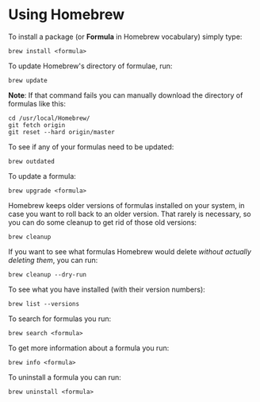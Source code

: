 # Using Homebrew

To install a package (or **Formula** in Homebrew vocabulary) simply type:

    brew install <formula>

To update Homebrew's directory of formulae, run:

    brew update

**Note**: If that command fails you can manually download the directory of
formulas like this:

    cd /usr/local/Homebrew/
    git fetch origin
    git reset --hard origin/master

To see if any of your formulas need to be updated:

    brew outdated

To update a formula:

    brew upgrade <formula>

Homebrew keeps older versions of formulas installed on your system, in case you
want to roll back to an older version. That rarely is necessary, so you can do
some cleanup to get rid of those old versions:

    brew cleanup

If you want to see what formulas Homebrew would delete _without actually
deleting them_, you can run:

    brew cleanup --dry-run

To see what you have installed (with their version numbers):

    brew list --versions

To search for formulas you run:

    brew search <formula>

To get more information about a formula you run:

    brew info <formula>

To uninstall a formula you can run:

    brew uninstall <formula>
